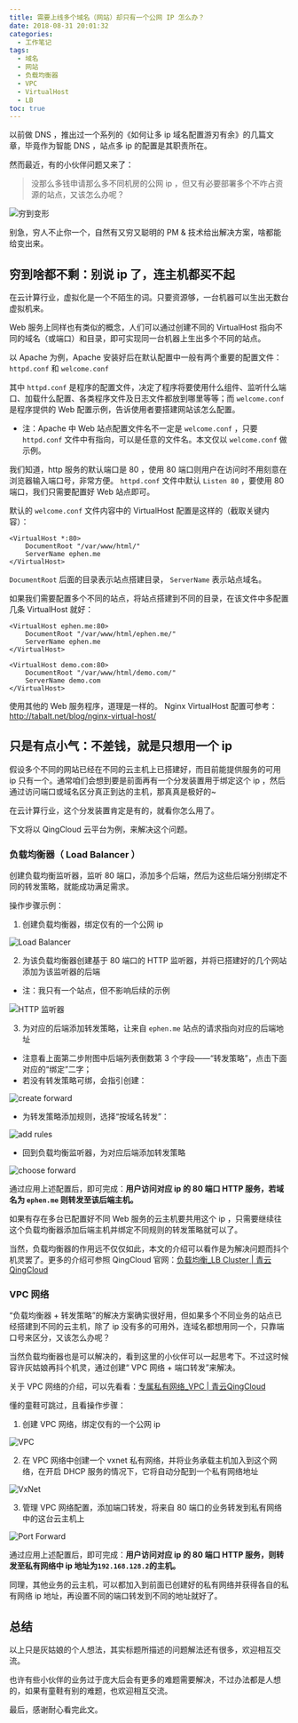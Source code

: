 ```yaml
---
title: 需要上线多个域名（网站）却只有一个公网 IP 怎么办？
date: 2018-08-31 20:01:32
categories:
  - 工作笔记
tags:
  - 域名
  - 网站
  - 负载均衡器
  - VPC
  - VirtualHost
  - LB
toc: true
---
```


以前做 DNS ，推出过一个系列的《如何让多 ip 域名配置游刃有余》的几篇文章，毕竟作为智能 DNS ，站点多 ip 的配置是其职责所在。

然而最近，有的小伙伴问题又来了：

  > 没那么多钱申请那么多不同机房的公网 ip ，但又有必要部署多个不咋占资源的站点，又该怎么办呢？

![ 穷到变形 ](https://pek3b.qingstor.com/imephen/20190426163201.png)

别急，穷人不止你一个，自然有又穷又聪明的 PM & 技术给出解决方案，啥都能给变出来。

<!--more-->

## 穷到啥都不剩：别说 ip 了，连主机都买不起

在云计算行业，虚拟化是一个不陌生的词。只要资源够，一台机器可以生出无数台虚拟机来。

 Web 服务上同样也有类似的概念，人们可以通过创建不同的 VirtualHost 指向不同的域名（或端口）和目录，即可实现同一台机器上生出多个不同的站点。

以 Apache 为例，Apache 安装好后在默认配置中一般有两个重要的配置文件： `httpd.conf` 和 `welcome.conf`

其中 `httpd.conf` 是程序的配置文件，决定了程序将要使用什么组件、监听什么端口、加载什么配置、各类程序文件及日志文件都放到哪里等等；而 `welcome.conf` 是程序提供的 Web 配置示例，告诉使用者要搭建网站该怎么配置。

 - 注：Apache 中 Web 站点配置文件名不一定是 `welcome.conf` ，只要 `httpd.conf` 文件中有指向，可以是任意的文件名。本文仅以 `welcome.conf` 做示例。

我们知道，http 服务的默认端口是 80 ，使用 80 端口则用户在访问时不用刻意在浏览器输入端口号，非常方便。 `httpd.conf` 文件中默认 `Listen 80` ，要使用 80 端口，我们只需要配置好 Web 站点即可。

默认的 `welcome.conf` 文件内容中的 VirtualHost 配置是这样的（截取关键内容）：

```
<VirtualHost *:80>
    DocumentRoot "/var/www/html/"
    ServerName ephen.me
</VirtualHost>
```

`DocumentRoot` 后面的目录表示站点搭建目录， `ServerName` 表示站点域名。

如果我们需要配置多个不同的站点，将站点搭建到不同的目录，在该文件中多配置几条 VirtualHost 就好：

```
<VirtualHost ephen.me:80>
    DocumentRoot "/var/www/html/ephen.me/"
    ServerName ephen.me
</VirtualHost>

<VirtualHost demo.com:80>
    DocumentRoot "/var/www/html/demo.com/"
    ServerName demo.com
</VirtualHost>
```

使用其他的 Web 服务程序，道理是一样的。 Nginx VirtualHost 配置可参考：<http://tabalt.net/blog/nginx-virtual-host/>

## 只是有点小气：不差钱，就是只想用一个 ip

假设多个不同的网站已经在不同的云主机上已搭建好，而目前能提供服务的可用 ip 只有一个。通常咱们会想到要是前面再有一个分发装置用于绑定这个 ip ，然后通过访问端口或域名区分真正到达的主机，那真真是极好的~

在云计算行业，这个分发装置肯定是有的，就看你怎么用了。

下文将以 QingCloud 云平台为例，来解决这个问题。

### 负载均衡器（ Load Balancer ）

创建负载均衡监听器，监听 80 端口，添加多个后端，然后为这些后端分别绑定不同的转发策略，就能成功满足需求。

操作步骤示例：

1. 创建负载均衡器，绑定仅有的一个公网 ip

![Load Balancer](https://pek3b.qingstor.com/imephen/20190426163253.png)

2. 为该负载均衡器创建基于 80 端口的 HTTP 监听器，并将已搭建好的几个网站添加为该监听器的后端

  - 注：我只有一个站点，但不影响后续的示例

![HTTP 监听器](https://pek3b.qingstor.com/imephen/20190426163314.png)

3. 为对应的后端添加转发策略，让来自 `ephen.me` 站点的请求指向对应的后端地址

  - 注意看上面第二步附图中后端列表倒数第 3 个字段——“转发策略”，点击下面对应的“绑定”二字；
  - 若没有转发策略可绑，会指引创建：

  ![create forward](https://pek3b.qingstor.com/imephen/20190426163335.png)

  - 为转发策略添加规则，选择“按域名转发”：

  ![add rules](https://pek3b.qingstor.com/imephen/20190426163354.png)

  - 回到负载均衡监听器，为对应后端添加转发策略

  ![choose forward](https://pek3b.qingstor.com/imephen/20190426163416.png)

通过应用上述配置后，即可完成：**用户访问对应 ip 的 80 端口 HTTP 服务，若域名为 `ephen.me` 则转发至该后端主机。**

如果有存在多台已配置好不同 Web 服务的云主机要共用这个 ip ，只需要继续往这个负载均衡器添加后端主机并绑定不同规则的转发策略就可以了。

当然，负载均衡器的作用远不仅仅如此，本文的介绍可以看作是为解决问题而抖个机灵罢了。更多的介绍可参照 QingCloud 官网：[负载均衡_LB Cluster | 青云QingCloud](https://www.qingcloud.com/products/loadbalancer/)

### VPC 网络

“负载均衡器 + 转发策略”的解决方案确实很好用，但如果多个不同业务的站点已经搭建到不同的云主机，除了 ip 没有多的可用外，连域名都想用同一个，只靠端口号来区分，又该怎么办呢？

当然负载均衡器也是可以解决的，看到这里的小伙伴可以一起思考下。不过这时候容许灰姑娘再抖个机灵，通过创建“ VPC 网络 + 端口转发”来解决。

关于 VPC 网络的介绍，可以先看看：[专属私有网络_VPC | 青云QingCloud](https://www.qingcloud.com/products/vpc/)

懂的童鞋可跳过，且看操作步骤：

1. 创建 VPC 网络，绑定仅有的一个公网 ip

![VPC](https://pek3b.qingstor.com/imephen/20190426163448.png)

2. 在 VPC 网络中创建一个 vxnet 私有网络，并将业务承载主机加入到这个网络，在开启 DHCP 服务的情况下，它将自动分配到一个私有网络地址

![VxNet](https://pek3b.qingstor.com/imephen/20190426163534.png)

3. 管理 VPC 网络配置，添加端口转发，将来自 80 端口的业务转发到私有网络中的这台云主机上

![Port Forward](https://pek3b.qingstor.com/imephen/20190426163552.png)

通过应用上述配置后，即可完成：**用户访问对应 ip 的 80 端口 HTTP 服务，则转发至私有网络中 ip 地址为`192.168.128.2`的主机。**

同理，其他业务的云主机，可以都加入到前面已创建好的私有网络并获得各自的私有网络 ip 地址，再设置不同的端口转发到不同的地址就好了。

## 总结

以上只是灰姑娘的个人想法，其实标题所描述的问题解法还有很多，欢迎相互交流。

也许有些小伙伴的业务过于庞大后会有更多的难题需要解决，不过办法都是人想的，如果有童鞋有别的难题，也欢迎相互交流。

最后，感谢耐心看完此文。